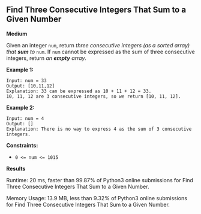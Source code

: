 ## Find Three Consecutive Integers That Sum to a Given Number

**Medium**

Given an integer `num`, return _three consecutive integers (as a sorted array) that **sum** to_ `num`. If `num` cannot be expressed as the sum of three consecutive integers, return _an **empty** array_.

**Example 1:**

    Input: num = 33
    Output: [10,11,12]
    Explanation: 33 can be expressed as 10 + 11 + 12 = 33.
    10, 11, 12 are 3 consecutive integers, so we return [10, 11, 12].

**Example 2:**

    Input: num = 4
    Output: []
    Explanation: There is no way to express 4 as the sum of 3 consecutive integers.

**Constraints:**

- `0 <= num <= 1015`

**Results**

Runtime: 20 ms, faster than 99.87% of Python3 online submissions for Find Three Consecutive Integers That Sum to a Given Number.

Memory Usage: 13.9 MB, less than 9.32% of Python3 online submissions for Find Three Consecutive Integers That Sum to a Given Number.
